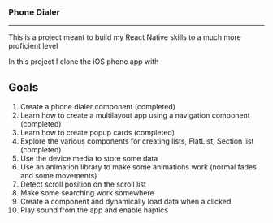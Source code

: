 ### Phone Dialer
----------
This is a project meant to build my React Native skills to a much more proficient level

In this project I clone the iOS phone app with


Goals
----------
1. Create a phone dialer component (completed)
2. Learn how to create a multilayout app using a navigation component (completed)
3. Learn how to create popup cards (completed)
4. Explore the various components for creating lists, FlatList, Section list (completed)
5. Use the device media to store some data 
6. Use an animation library to make some animations work (normal fades and some movements)
7. Detect scroll position on the scroll list
8. Make some searching work somewhere
9. Create a component and dynamically load data when a clicked.
10. Play sound from the app and enable haptics
